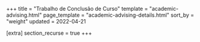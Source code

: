 +++
title = "Trabalho de Conclusão de Curso"
template = "academic-advising.html"
page_template = "academic-advising-details.html"
sort_by = "weight"
updated = 2022-04-21

[extra]
section_recurse = true
+++

